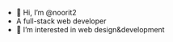 - 👋 Hi, I’m @noorit2
- A full-stack web developer
- 👀 I’m interested in web design&development



<!---
noorit2/noorit2 is a ✨ special ✨ repository because its `README.md` (this file) appears on your GitHub profile.
You can click the Preview link to take a look at your changes.
--->
